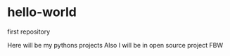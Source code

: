 # hello-world
first repository

Here will be my pythons projects
Also I will be in open source project FBW
